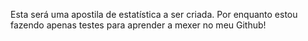 Esta será uma apostila de estatística a ser criada. Por enquanto estou fazendo apenas testes para aprender a mexer no meu Github!

